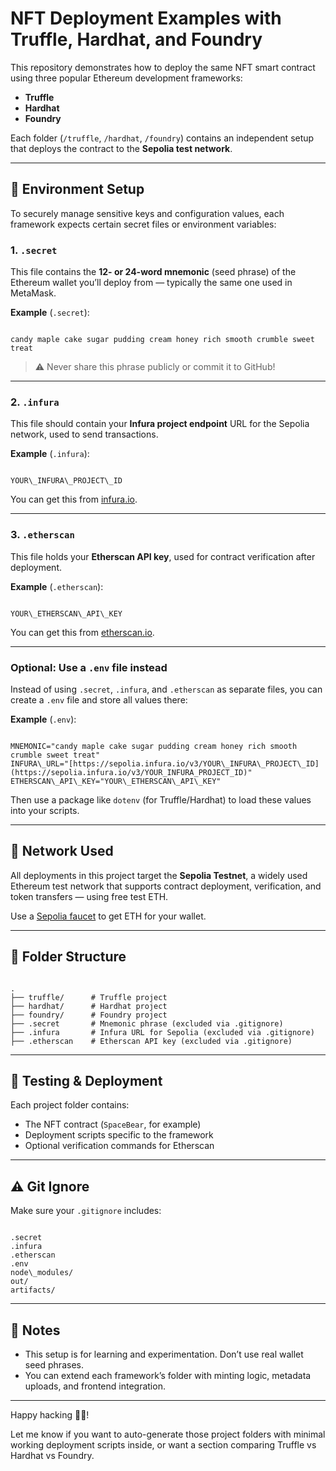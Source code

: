 # NFT Deployment Examples with Truffle, Hardhat, and Foundry

This repository demonstrates how to deploy the same NFT smart contract using three popular Ethereum development frameworks:
- **Truffle**
- **Hardhat**
- **Foundry**

Each folder (`/truffle`, `/hardhat`, `/foundry`) contains an independent setup that deploys the contract to the **Sepolia test network**.

---

## 🔐 Environment Setup

To securely manage sensitive keys and configuration values, each framework expects certain secret files or environment variables:

### 1. `.secret`
This file contains the **12- or 24-word mnemonic** (seed phrase) of the Ethereum wallet you’ll deploy from — typically the same one used in MetaMask.

**Example** (`.secret`):
```

candy maple cake sugar pudding cream honey rich smooth crumble sweet treat

```

> ⚠️ Never share this phrase publicly or commit it to GitHub!

---

### 2. `.infura`
This file should contain your **Infura project endpoint** URL for the Sepolia network, used to send transactions.

**Example** (`.infura`):
```

YOUR\_INFURA\_PROJECT\_ID

```

You can get this from [infura.io](https://infura.io).

---

### 3. `.etherscan`
This file holds your **Etherscan API key**, used for contract verification after deployment.

**Example** (`.etherscan`):
```

YOUR\_ETHERSCAN\_API\_KEY

```

You can get this from [etherscan.io](https://etherscan.io/myapikey).

---

### Optional: Use a `.env` file instead

Instead of using `.secret`, `.infura`, and `.etherscan` as separate files, you can create a `.env` file and store all values there:

**Example** (`.env`):
```

MNEMONIC="candy maple cake sugar pudding cream honey rich smooth crumble sweet treat"
INFURA\_URL="[https://sepolia.infura.io/v3/YOUR\_INFURA\_PROJECT\_ID](https://sepolia.infura.io/v3/YOUR_INFURA_PROJECT_ID)"
ETHERSCAN\_API\_KEY="YOUR\_ETHERSCAN\_API\_KEY"

```

Then use a package like `dotenv` (for Truffle/Hardhat) to load these values into your scripts.

---

## 🚀 Network Used

All deployments in this project target the **Sepolia Testnet**, a widely used Ethereum test network that supports contract deployment, verification, and token transfers — using free test ETH.

Use a [Sepolia faucet](https://sepoliafaucet.com) to get ETH for your wallet.

---

## 📁 Folder Structure

```

.
├── truffle/      # Truffle project
├── hardhat/      # Hardhat project
├── foundry/      # Foundry project
├── .secret       # Mnemonic phrase (excluded via .gitignore)
├── .infura       # Infura URL for Sepolia (excluded via .gitignore)
├── .etherscan    # Etherscan API key (excluded via .gitignore)

```

---

## 🧪 Testing & Deployment

Each project folder contains:
- The NFT contract (`SpaceBear`, for example)
- Deployment scripts specific to the framework
- Optional verification commands for Etherscan

---

## ⚠️ Git Ignore

Make sure your `.gitignore` includes:

```

.secret
.infura
.etherscan
.env
node\_modules/
out/
artifacts/

```

---

## 🧠 Notes

- This setup is for learning and experimentation. Don’t use real wallet seed phrases.
- You can extend each framework’s folder with minting logic, metadata uploads, and frontend integration.

---

Happy hacking 🧸🚀!


Let me know if you want to auto-generate those project folders with minimal working deployment scripts inside, or want a section comparing Truffle vs Hardhat vs Foundry.
